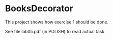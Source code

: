 # BooksDecorator
This project shows how exercise 1 should be done.

See file lab05.pdf (in POLISH) to read actual task 
